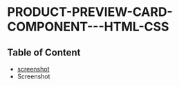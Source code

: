 <!--@format-->
# PRODUCT-PREVIEW-CARD-COMPONENT---HTML-CSS
## Table of Content
- [screenshot](#screenshot)
- Screenshot
